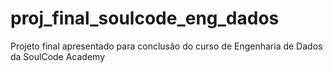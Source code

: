 # proj_final_soulcode_eng_dados
Projeto final apresentado para conclusão do curso de Engenharia de Dados da SoulCode Academy
